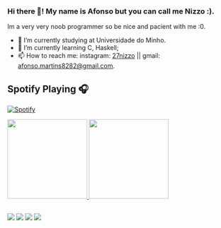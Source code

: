 ### Hi there 👋! My name is Afonso but you can call me Nizzo :).
Im a very very noob programmer so be nice and pacient with me :0.

- 🔭 I’m currently studying at Universidade do Minho.
- 🌱 I’m currently learning C, Haskell;
- 📫 How to reach me: instagram: [27nizzo](https://www.instagram.com/27nizzo/) || gmail: afonso.martins8282@gmail.com.

  
## Spotify Playing 🎧

[![Spotify](https://21mwm35wzhnmusvcatjdoheoq.app/api/spotify)](https://open.spotify.com/user/21mwm35wzhnmusvcatjdoheoq)

<div>
   <a href= "https://github.com/Nizzo07">
   <img height="180cm" src="https://github-readme-stats.vercel.app/api?username=Nizzo07&show_icons=true&theme=dracula&include_all_commits=true&count_private=true"/>
   <img height="180cm" src="https://github-readme-stats.vercel.app/api/top-langs/?username=Nizzo07&layout=compact&langs_count=16&theme=dracula"/>
</div>

##
 
<div> 
  <a href="https://instagram.com/27nizzo" target="_blank"><img src="https://img.shields.io/badge/-Instagram-%23E4405F?style=for-the-badge&logo=instagram&logoColor=white" target="_blank"></a>
 	<a href="https://www.twitch.tv/nizzo_07" target="_blank"><img src="https://img.shields.io/badge/Twitch-9146FF?style=for-the-badge&logo=twitch&logoColor=white" target="_blank"></a>
 <a href="[https://discord.gg/wagxzStdcR](https://discord.gg/37f62db4)" target="_blank"><img src="https://img.shields.io/badge/Discord-7289DA?style=for-the-badge&logo=discord&logoColor=white" target="_blank"></a> 
  <a href = "mailto:afonso.martins8282@gmail.com"><img src="https://img.shields.io/badge/-Gmail-%23333?style=for-the-badge&logo=gmail&logoColor=white" target="nizzo07"></a>
</div>
   


